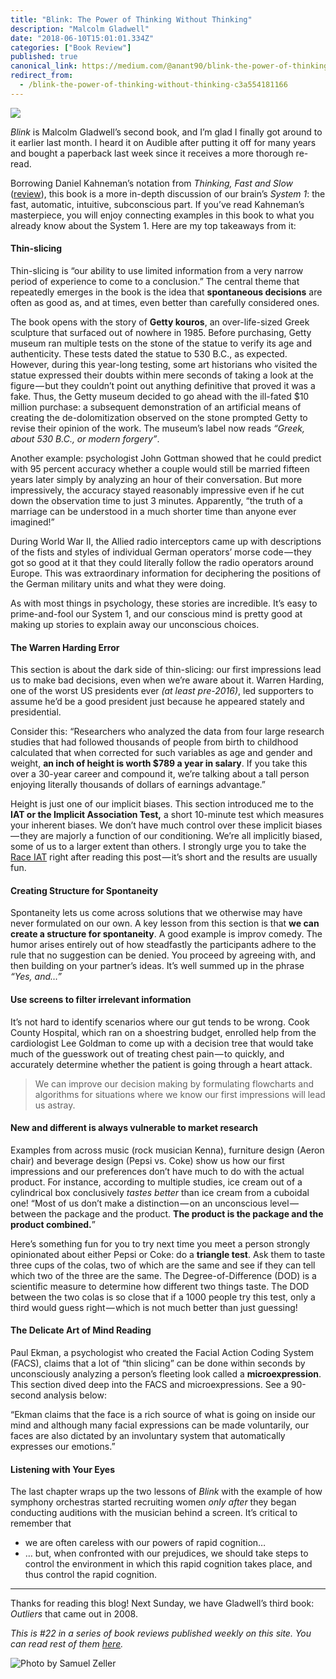 ```yaml
---
title: "Blink: The Power of Thinking Without Thinking"
description: "Malcolm Gladwell"
date: "2018-06-10T15:01:01.334Z"
categories: ["Book Review"]
published: true
canonical_link: https://medium.com/@anant90/blink-the-power-of-thinking-without-thinking-c3a554181166
redirect_from:
  - /blink-the-power-of-thinking-without-thinking-c3a554181166
---
```


![](/assets/blog/blink-the-power-of-thinking-without-thinking/asset-1.jpeg)

_Blink_ is Malcolm Gladwell’s second book, and I’m glad I finally got around to it earlier last month. I heard it on Audible after putting it off for many years and bought a paperback last week since it receives a more thorough re-read.

Borrowing Daniel Kahneman’s notation from _Thinking, Fast and Slow_ ([review](https://anantjain.dev/thinking-fast-and-slow-d1ce7c58215b)), this book is a more in-depth discussion of our brain’s _System 1_: the fast, automatic, intuitive, subconscious part. If you’ve read Kahneman’s masterpiece, you will enjoy connecting examples in this book to what you already know about the System 1. Here are my top takeaways from it:

#### Thin-slicing

Thin-slicing is “our ability to use limited information from a very narrow period of experience to come to a conclusion.” The central theme that repeatedly emerges in the book is the idea that **spontaneous decisions** are often as good as, and at times, even better than carefully considered ones.

The book opens with the story of **Getty kouros**, an over-life-sized Greek sculpture that surfaced out of nowhere in 1985. Before purchasing, Getty museum ran multiple tests on the stone of the statue to verify its age and authenticity. These tests dated the statue to 530 B.C., as expected. However, during this year-long testing, some art historians who visited the statue expressed their doubts within mere seconds of taking a look at the figure — but they couldn’t point out anything definitive that proved it was a fake. Thus, the Getty museum decided to go ahead with the ill-fated $10 million purchase: a subsequent demonstration of an artificial means of creating the de-dolomitization observed on the stone prompted Getty to revise their opinion of the work. The museum’s label now reads _“Greek, about 530 B.C., or modern forgery”_.

Another example: psychologist John Gottman showed that he could predict with 95 percent accuracy whether a couple would still be married fifteen years later simply by analyzing an hour of their conversation. But more impressively, the accuracy stayed reasonably impressive even if he cut down the observation time to just 3 minutes. Apparently, “the truth of a marriage can be understood in a much shorter time than anyone ever imagined!”

During World War II, the Allied radio interceptors came up with descriptions of the fists and styles of individual German operators’ morse code — they got so good at it that they could literally follow the radio operators around Europe. This was extraordinary information for deciphering the positions of the German military units and what they were doing.

As with most things in psychology, these stories are incredible. It’s easy to prime-and-fool our System 1, and our conscious mind is pretty good at making up stories to explain away our unconscious choices.

#### The Warren Harding Error

This section is about the dark side of thin-slicing: our first impressions lead us to make bad decisions, even when we’re aware about it. Warren Harding, one of the worst US presidents ever _(at least pre-2016)_, led supporters to assume he’d be a good president just because he appeared stately and presidential.

Consider this: “Researchers who analyzed the data from four large research studies that had followed thousands of people from birth to childhood calculated that when corrected for such variables as age and gender and weight, **an inch of height is worth $789 a year in salary**. If you take this over a 30-year career and compound it, we’re talking about a tall person enjoying literally thousands of dollars of earnings advantage.”

Height is just one of our implicit biases. This section introduced me to the **IAT or the Implicit Association Test,** a short 10-minute test which measures your inherent biases. We don’t have much control over these implicit biases — they are majorly a function of our conditioning. We’re all implicitly biased, some of us to a larger extent than others. I strongly urge you to take the [Race IAT](https://implicit.harvard.edu/implicit/takeatest.html) right after reading this post — it’s short and the results are usually fun.

#### Creating Structure for Spontaneity

Spontaneity lets us come across solutions that we otherwise may have never formulated on our own. A key lesson from this section is that **we can create a structure for spontaneity**. A good example is improv comedy. The humor arises entirely out of how steadfastly the participants adhere to the rule that no suggestion can be denied. You proceed by agreeing with, and then building on your partner’s ideas. It’s well summed up in the phrase _“Yes, and…”_

#### Use screens to filter irrelevant information

It’s not hard to identify scenarios where our gut tends to be wrong. Cook County Hospital, which ran on a shoestring budget, enrolled help from the cardiologist Lee Goldman to come up with a decision tree that would take much of the guesswork out of treating chest pain — to quickly, and accurately determine whether the patient is going through a heart attack.

> We can improve our decision making by formulating flowcharts and algorithms for situations where we know our first impressions will lead us astray.

#### New and different is always vulnerable to market research

Examples from across music (rock musician Kenna), furniture design (Aeron chair) and beverage design (Pepsi vs. Coke) show us how our first impressions and our preferences don’t have much to do with the actual product. For instance, according to multiple studies, ice cream out of a cylindrical box conclusively _tastes better_ than ice cream from a cuboidal one! “Most of us don’t make a distinction — on an unconscious level — between the package and the product. **The product is the package and the product combined.**”

Here’s something fun for you to try next time you meet a person strongly opinionated about either Pepsi or Coke: do a **triangle test**. Ask them to taste three cups of the colas, two of which are the same and see if they can tell which two of the three are the same. The Degree-of-Difference (DOD) is a scientific measure to determine how different two things taste. The DOD between the two colas is so close that if a 1000 people try this test, only a third would guess right — which is not much better than just guessing!

#### The Delicate Art of Mind Reading

Paul Ekman, a psychologist who created the Facial Action Coding System (FACS), claims that a lot of “thin slicing” can be done within seconds by unconsciously analyzing a person’s fleeting look called a **microexpression**. This section dived deep into the FACS and microexpressions. See a 90-second analysis below:

“Ekman claims that the face is a rich source of what is going on inside our mind and although many facial expressions can be made voluntarily, our faces are also dictated by an involuntary system that automatically expresses our emotions.”

#### Listening with Your Eyes

The last chapter wraps up the two lessons of _Blink_ with the example of how symphony orchestras started recruiting women _only after_ they began conducting auditions with the musician behind a screen. It’s critical to remember that

- we are often careless with our powers of rapid cognition…
- … but, when confronted with our prejudices, we should take steps to control the environment in which this rapid cognition takes place, and thus control the rapid cognition.

---

Thanks for reading this blog! Next Sunday, we have Gladwell’s third book: _Outliers_ that came out in 2008.

_This is #22 in a series of book reviews published weekly on this site. You can read rest of them_ [_here_](https://anantjain.dev/tagged/books)_._

![Photo by [Samuel Zeller](https://unsplash.com/@samuelzeller)](/assets/blog/blink-the-power-of-thinking-without-thinking/asset-2.png)
